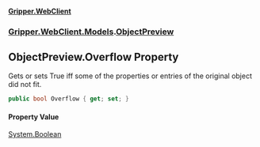 #### [Gripper.WebClient](index 'index')
### [Gripper.WebClient.Models](Gripper_WebClient_Models 'Gripper.WebClient.Models').[ObjectPreview](Gripper_WebClient_Models_ObjectPreview 'Gripper.WebClient.Models.ObjectPreview')
## ObjectPreview.Overflow Property
Gets or sets True iff some of the properties or entries of the original object did not fit.  
```csharp
public bool Overflow { get; set; }
```
#### Property Value
[System.Boolean](https://docs.microsoft.com/en-us/dotnet/api/System.Boolean 'System.Boolean')
